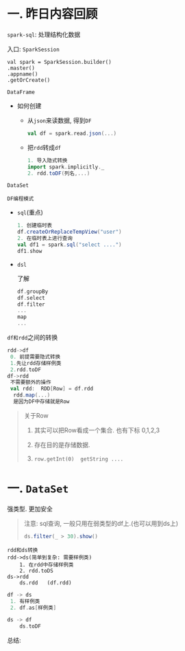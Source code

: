 # 一. 昨日内容回顾

`spark-sql`: 处理结构化数据

入口: `SparkSession`

```
val spark = SparkSession.builder()
.master()
.appname()
.getOrCreate()
```

`DataFrame`

- 如何创建

  - 从`json`来读数据, 得到`DF`

    ```scala
    val df = spark.read.json(...)
    ```

  - 把`rdd`转成`df`

    ```scala
    1. 导入隐式转换
    import spark.implicitly._
    2. rdd.toDF(列名,...)
    ```

`DataSet`

`DF编程模式`

- `sql`(重点)

  ```scala
  1. 创建临时表
  df.createOrReplaceTempView("user")
  2. 在临时表上进行查询
  val df1 = spark.sql("select ....")
  df1.show
  ```

- `dsl`

  了解

  ```scala
  df.groupBy
  df.select
  df.filter
  ...
  map
  ...
  ```

`df和rdd`之间的转换

```scala
rdd->df
 0. 前提需要隐式转换
 1.先让rdd存储样例类
 2.rdd.toDF
df->rdd
 不需要额外的操作
 val rdd:  RDD[Row] = df.rdd
  rdd.map(...)
  是因为DF中存储就是Row
```

> 关于Row
>
> 1. 其实可以把Row看成一个集合.  也有下标 0,1,2,3
>
> 2. 存在目的是存储数据. 
>
> 3. `row.getInt(0)  getString ....`
>
>    

# 一. `DataSet`

强类型. 更加安全

> 注意: sql查询, 一般只用在弱类型的df上.(也可以用到ds上)
>
> ```scala
> ds.filter(_ > 30).show()
> ```

```
rdd和ds转换
rdd->ds(简单到复杂: 需要样例类)
	1. 在rdd中存储样例类
	2. rdd.toDS
ds->rdd
	ds.rdd   (df.rdd)
```



```scala
df -> ds
 1. 有样例类
 2. df.as[样例类]

ds -> df
	ds.toDF
```



总结: 

